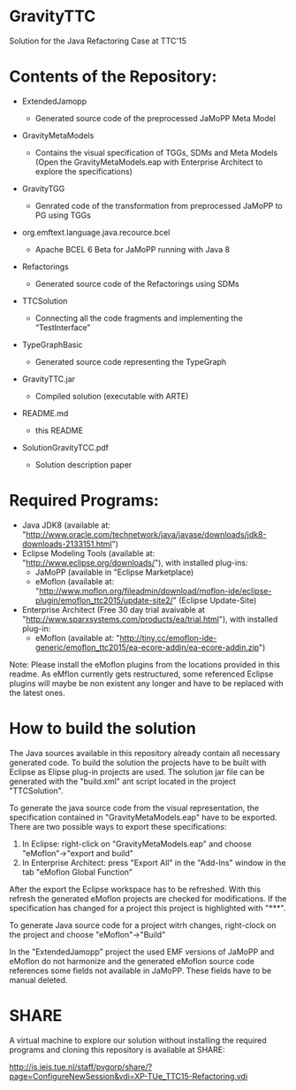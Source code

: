 # GravityTTC
Solution for the Java Refactoring Case at TTC'15

# Contents of the Repository:
  
  - ExtendedJamopp      
      - Generated source code of the preprocessed JaMoPP Meta Model
  
  - GravityMetaModels
      - Contains the visual specification of TGGs, SDMs and Meta Models
        (Open the GravityMetaModels.eap with Enterprise Architect to explore the specifications)
  
  - GravityTGG
      - Genrated code of the transformation from preprocessed JaMoPP to PG using TGGs
  
  - org.emftext.language.java.recource.bcel
      - Apache BCEL 6 Beta for JaMoPP running with Java 8
      
  - Refactorings
      - Generated source code of the Refactorings using SDMs
      
  - TTCSolution
      - Connecting all the code fragments and implementing the “TestInterface”
      
  - TypeGraphBasic
      - Generated source code representing the TypeGraph
      
  - GravityTTC.jar
      - Compiled solution (executable with ARTE)
      
  - README.md
      - this README
      
  - SolutionGravityTCC.pdf
      - Solution description paper
      
      
# Required Programs:

  - Java JDK8 (available at: "http://www.oracle.com/technetwork/java/javase/downloads/jdk8-downloads-2133151.html")
  - Eclipse Modeling Tools (available at: "http://www.eclipse.org/downloads/"), with installed plug-ins: 
      - JaMoPP (available in "Eclipse Marketplace)
      - eMoflon (available at: "http://www.moflon.org/fileadmin/download/moflon-ide/eclipse-plugin/emoflon_ttc2015/update-site2/" (Eclipse Update-Site)
  - Enterprise Architect (Free 30 day trial avaivable at "http://www.sparxsystems.com/products/ea/trial.html"), with installed plug-in:
      - eMoflon (available at: "http://tiny.cc/emoflon-ide-generic/emoflon_ttc2015/ea-ecore-addin/ea-ecore-addin.zip")

Note: Please install the eMoflon plugins from the locations provided in this readme. As eMflon currently gets restructured, some referenced Eclipse plugins will maybe be non existent any longer and have to be replaced with the latest ones.

# How to build the solution

The Java sources available in this repository already contain all necessary generated code. To build the solution the projects have to be built with Eclipse as Elipse plug-in projects are used. The solution jar file can be generated with the "build.xml" ant script located in the project "TTCSolution".

To generate the java source code from the visual representation, the specification contained in "GravityMetaModels.eap" have to be exported. There are two possible ways to export these specifications:

  1. In Eclipse: right-click on "GravityMetaModels.eap" and choose "eMoflon"->"export and build"
  2. In Enterprise Architect: press "Export All" in the "Add-Ins" window in the tab "eMoflon Global Function"
  
After the export the Eclipse workspace has to be refreshed. With this refresh the generated eMoflon projects are checked for modifications. If the specification has changed for a project this project is highlighted with "***".

To generate Java source code for a project witrh changes, right-clock on the project and choose "eMoflon"->"Build"

In the "ExtendedJamopp" project the used EMF versions of JaMoPP and eMoflon do not harmonize and the generated eMoflon source code references some fields not available in JaMoPP. These fields have to be manual deleted.

# SHARE

A virtual machine to explore our solution without installing the required programs and cloning this repository is available at SHARE:

http://is.ieis.tue.nl/staff/pvgorp/share/?page=ConfigureNewSession&vdi=XP-TUe_TTC15-Refactoring.vdi
